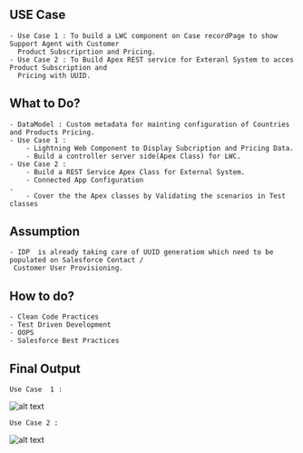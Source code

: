 ## USE Case 
    - Use Case 1 : To build a LWC component on Case recordPage to show Support Agent with Customer 
      Product Subscriprtion and Pricing.
    - Use Case 2 : To Build Apex REST service for Exteranl System to acces Product Subscription and   
      Pricing with UUID.

## What to Do?

    - DataModel : Custom metadata for mainting configuration of Countries and Products Pricing.
    - Use Case 1 :
        - Lightning Web Component to Display Subcription and Pricing Data.
        - Build a controller server side(Apex Class) for LWC.
    - Use Case 2 :
        - Build a REST Service Apex Class for External System.
        - Connected App Configuration
    .
        - Cover the the Apex classes by Validating the scenarios in Test classes

## Assumption
    - IDP  is already taking care of UUID generatiom which need to be populated on Salesforce Contact / 
     Customer User Provisioning.

## How to do?
    - Clean Code Practices
    - Test Driven Development
    - OOPS
    - Salesforce Best Practices


## Final Output

    Use Case  1 :
   
![alt text](https://github.com/nishant-wavhal/N26ChallengeTask/blob/main/N26UseCase1.png)


    Use Case 2 :

 ![alt text](https://github.com/nishant-wavhal/N26ChallengeTask/blob/main/N26UseCase2.png)
